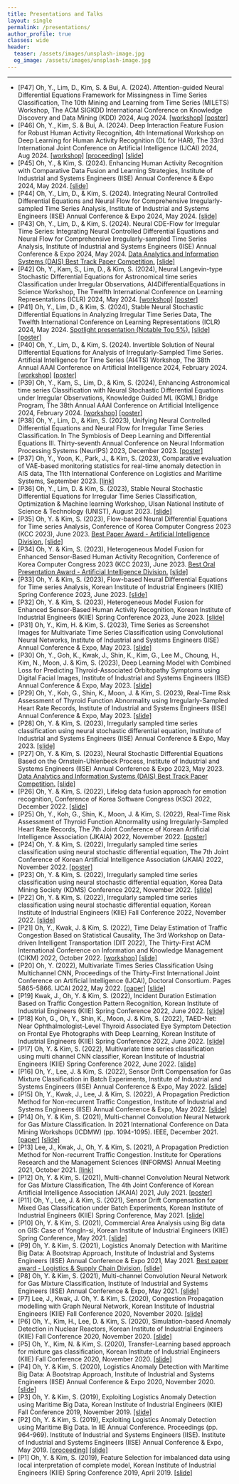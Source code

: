 ```yaml
---
title: Presentations and Talks
layout: single
permalink: /presentations/
author_profile: true
classes: wide
header:
  teaser: /assets/images/unsplash-image.jpg
  og_image: /assets/images/unsplash-image.jpg
---
```


--------------------

<div class="notice">
  <ul>
  <li>[P47] Oh, Y., Lim, D., Kim, S. & Bui, A. (2024). Attention-guided Neural Differential Equations Framework for Missingness in Time Series Classification, The 10th Mining and Learning from Time Series (MILETS) Workshop, The ACM SIGKDD International Conference on Knowledge Discovery and Data Mining (KDD) 2024, Aug 2024. <a href="https://kdd-milets.github.io/milets2024/">[workshop]</a> <a href="https://drive.google.com/file/d/1kjQdpOew69nsXKsgb-QW8q7rGBTYw1DS">[poster]</a></li>
  <li>[P46] Oh, Y., Kim, S. & Bui, A. (2024). Deep Interaction Feature Fusion for Robust Human Activity Recognition, 4th International Workshop on Deep Learning for Human Activity Recognition (DL for HAR), The 33rd International Joint Conference on Artificial Intelligence (IJCAI) 2024, Aug 2024. <a href="https://keyplay.github.io/ijcai2024_workshop/">[workshop]</a> <a href="https://doi.org/10.1007/978-981-97-9003-6_7">[proceeding]</a> <a href="https://drive.google.com/file/d/1Xl20xFrXKzZQyoQJZHxAKutLO3RbgUzn">[slide]</a></li>
  <li>[P45] Oh, Y., & Kim, S. (2024). Enhancing Human Activity Recognition with Comparative Data Fusion and Learning Strategies, Institute of Industrial and Systems Engineers (IISE) Annual Conference & Expo 2024, May 2024. <a href="https://drive.google.com/file/d/1JQCbXMAhYqhlAGq2U1pco4OHqiN3FEP5">[slide]</a></li>
  <li>[P44] Oh, Y., Lim, D., & Kim, S. (2024). Integrating Neural Controlled Differential Equations and Neural Flow for Comprehensive Irregularly-sampled Time Series Analysis, Institute of Industrial and Systems Engineers (IISE) Annual Conference & Expo 2024, May 2024. <a href="https://drive.google.com/file/d/1JRGa7ZNrkldlzKIKx5fqX5bzMiduYljp">[slide]</a></li>
  <li>[P43] Oh, Y., Lim, D., & Kim, S. (2024). Neural CDE-Flow for Irregular Time Series: Integrating Neural Controlled Differential Equations and Neural Flow for Comprehensive Irregularly-sampled Time Series Analysis, Institute of Industrial and Systems Engineers (IISE) Annual Conference & Expo 2024, May 2024. <u>Data Analytics and Information Systems (DAIS) Best Track Paper Competition.</u> <a href="https://drive.google.com/file/d/1JUQIzJ7Uk4AVFA6G0XugRn8fuykQ_Asc">[slide]</a></li>
  <li>[P42] Oh, Y., Kam, S., Lim, D., & Kim, S. (2024), Neural Langevin-type Stochastic Differential Equations for Astronomical time series Classification under Irregular Observations, AI4DifferentialEquations in Science Workshop, The Twelfth International Conference on Learning Representations (ICLR) 2024, May 2024. <a href="https://ai4diffeqtnsinsci.github.io/">[workshop]</a> <a href="https://drive.google.com/file/d/1E9vnNHddJu_D0hW3sRrYoDLrvc1_woee">[poster]</a></li>
  <li>[P41] Oh, Y., Lim, D., & Kim, S. (2024), Stable Neural Stochastic Differential Equations in Analyzing Irregular Time Series Data, The Twelfth International Conference on Learning Representations (ICLR) 2024, May 2024. <u>Spotlight presentation (Notable Top 5%).</u> <a href="https://drive.google.com/file/d/1Ci0FK_tJKtVNRQFa-Ck3oaiXvWgFHbV-">[slide]</a> <a href="https://drive.google.com/file/d/1EC5gpnGXH7vYt8WV8gTF-iZWHbhcZXYp">[poster]</a></li>
  <li>[P40] Oh, Y., Lim, D., & Kim, S. (2024). Invertible Solution of Neural Differential Equations for Analysis of Irregularly-Sampled Time Series. Artificial Intelligence for Time Series (AI4TS) Workshop, The 38th Annual AAAI Conference on Artificial Intelligence 2024, February 2024. <a href="https://ai4ts.github.io/aaai2024/">[workshop]</a> <a href="https://drive.google.com/file/d/1gx5Ydu5kqYt_otMN_-w_g1ZaClK-qS7l">[poster]</a></li>
  <li>[P39] Oh, Y., Kam, S., Lim, D., & Kim, S. (2024), Enhancing Astronomical time series Classification with Neural Stochastic Differential Equations under Irregular Observations, Knowledge Guided ML (KGML) Bridge Program, The 38th Annual AAAI Conference on Artificial Intelligence 2024, February 2024. <a href="https://sites.google.com/vt.edu/kgml-bridge-aaai-24/">[workshop]</a> <a href="https://drive.google.com/file/d/1h38TnE6C8H1KtKZXasc7U-HbjkkpwwB4">[poster]</a></li>
  <li>[P38] Oh, Y., Lim, D., & Kim, S. (2023), Unifying Neural Controlled Differential Equations and Neural Flow for Irregular Time Series Classification. In The Symbiosis of Deep Learning and Differential Equations III. Thirty-seventh Annual Conference on Neural Information Processing Systems (NeurIPS) 2023, December 2023. <a href="https://drive.google.com/file/d/1-4RCnY4FoSFgQwaaCMwGRh-n4uEt0Fee">[poster]</a></li>
  <li>[P37] Oh, Y., Yoon, K., Park, J., & Kim, S. (2023), Comparative evaluation of VAE-based monitoring statistics for real-time anomaly detection in AIS data, The 11th International Conference on Logistics and Maritime Systems, September 2023. <a href="https://scholarworks.unist.ac.kr/handle/201301/65926">[link]</a></li>
  <li>[P36] Oh, Y., Lim, D. & Kim, S. (2023), Stable Neural Stochastic Differential Equations for Irregular Time Series Classification, Optimization & Machine learning  Workshop, Ulsan National Institute of Science & Technology (UNIST), August 2023. <a href="https://drive.google.com/file/d/1rXl1xuH_YqHABdTqLp-Ioo57S4_ONm94">[slide]</a></li>
  <li>[P35] Oh, Y. & Kim, S. (2023), Flow-based Neural Differential Equations for Time series Analysis, Conference of Korea Computer Congress 2023 (KCC 2023), June 2023. <u>Best Paper Award - Artificial Intelligence Division.</u> <a href="https://drive.google.com/file/d/1rRQJH1Z8CVyTTNah9RY3irOd_hqufi2j">[slide]</a></li>
  <li>[P34] Oh, Y. & Kim, S. (2023), Heterogeneous Model Fusion for Enhanced Sensor-Based Human Activity Recognition, Conference of Korea Computer Congress 2023 (KCC 2023), June 2023. <u>Best Oral Presentation Award - Artificial Intelligence Division.</u> <a href="https://drive.google.com/file/d/1rRUdolvItKHTjqD97OmfG6yAaNDGJUtm">[slide]</a></li>
  <li>[P33] Oh, Y. & Kim, S. (2023), Flow-based Neural Differential Equations for Time series Analysis, Korean Institute of Industrial Engineers (KIIE) Spring Conference 2023, June 2023. <a href="https://drive.google.com/file/d/1rQLrJfGTdf_ZVyaPupnlavT8qEpFToF_">[slide]</a></li>
  <li>[P32] Oh, Y. & Kim, S. (2023), Heterogeneous Model Fusion for Enhanced Sensor-Based Human Activity Recognition, Korean Institute of Industrial Engineers (KIIE) Spring Conference 2023, June 2023. <a href="https://drive.google.com/file/d/1rQ1A_VLJ-1sxxOW-3SvVaxymK3WykO2w">[slide]</a></li>
  <li>[P31] Oh, Y., Kim, H. & Kim, S. (2023), Time Series as Screenshot Images for Multivariate Time Series Classification using Convolutional Neural Networks, Institute of Industrial and Systems Engineers (IISE) Annual Conference & Expo, May 2023. <a href="https://drive.google.com/file/d/1rX2EFnBtBjZojyaQhCdPCtN-SYKbUDNC">[slide]</a></li>
  <li>[P30] Oh, Y., Goh, K., Kwak, J., Shin, K., Kim, G., Lee M., Choung, H., Kim, N., Moon, J. & Kim, S. (2023), Deep Learning Model with Combined Loss for Predicting Thyroid-Associated Orbitopathy Symptoms using Digital Facial Images​, Institute of Industrial and Systems Engineers (IISE) Annual Conference & Expo, May 2023. <a href="https://drive.google.com/file/d/1rWv7UOghhb36XVt6CdueTtbmIq68X-ZH">[slide]</a></li>
  <li>[P29] Oh, Y., Koh, G., Shin, K., Moon, J. & Kim, S. (2023), Real-Time Risk Assessment of Thyroid Function Abnormality using Irregularly-Sampled Heart Rate Records, Institute of Industrial and Systems Engineers (IISE) Annual Conference & Expo, May 2023. <a href="https://drive.google.com/file/d/1rX53Lfuw9lbyY9lzOmFKkPBY_6VTYstC">[slide]</a></li>
  <li>[P28] Oh, Y. & Kim, S. (2023), Irregularly sampled time series classification using neural stochastic differential equation​, Institute of Industrial and Systems Engineers (IISE) Annual Conference & Expo, May 2023. <a href="https://drive.google.com/file/d/1rXiFYyPkvc4jxqDehWOZZUeXoJ4sago8">[slide]</a></li>
  <li>[P27] Oh, Y. & Kim, S. (2023), Neural Stochastic Differential Equations Based on the Ornstein-Uhlenbeck Process, Institute of Industrial and Systems Engineers (IISE) Annual Conference & Expo 2023, May 2023. <u>Data Analytics and Information Systems (DAIS) Best Track Paper Competition.</u> <a href="https://drive.google.com/file/d/1rWM0io60IOGSN-Hf3pZPOdbPq56QUvsw">[slide]</a></li>
  <li>[P26] Oh, Y. & Kim, S. (2022), Lifelog data fusion approach for emotion recognition, Conference of Korea Software Congress (KSC) 2022, December 2022. <a href="https://drive.google.com/file/d/1wiVX1fXp7U5WZ2prmaKyIGFQm3Zue8VX">[slide]</a></li>
  <li>[P25] Oh, Y., Koh, G., Shin, K., Moon, J. & Kim, S. (2022), Real-Time Risk Assessment of Thyroid Function Abnormality using Irregularly-Sampled Heart Rate Records, The 7th Joint Conference of Korean Artificial Intelligence Association (JKAIA) 2022, November 2022. <a href="https://drive.google.com/file/d/1gXutGnF1IG4_RgP5lhYZKqx-f08vkq2i">[poster]</a></li>
  <li>[P24] Oh, Y. & Kim, S. (2022), Irregularly sampled time series classification using neural stochastic differential equation, The 7th Joint Conference of Korean Artificial Intelligence Association (JKAIA) 2022, November 2022. <a href="https://drive.google.com/file/d/1gR32rs9ffv8K8KGOdLzXwGMaJuuD_cDW">[poster]</a></li>
  <li>[P23] Oh, Y. & Kim, S. (2022), Irregularly sampled time series classification using neural stochastic differential equation, Korea Data Mining Society (KDMS) Conference 2022, November 2022. <a href="https://drive.google.com/file/d/1g_hEWKckpjpBnkH0hDsVht7_O86oPV2L">[slide]</a></li>
  <li>[P22] Oh, Y. & Kim, S. (2022), Irregularly sampled time series classification using neural stochastic differential equation, Korean Institute of Industrial Engineers (KIIE) Fall Conference 2022, November 2022. <a href="https://drive.google.com/file/d/1gYPLKhzrVSbZfcuO2UT3XKYhiAK23Ksz">[slide]</a></li>
  <li>[P21] Oh, Y., Kwak, J. & Kim, S. (2022), Time Delay Estimation of Traffic Congestion Based on Statistical Causality, The 3rd Workshop on Data-driven Intelligent Transportation (DIT 2022), The Thirty-First ACM International Conference on Information and Knowledge Management (CIKM) 2022, October 2022. <a href="https://dit-workshop.github.io/">[workshop]</a> <a href="https://drive.google.com/file/d/1gbCWyUTvVPoTVmisX6jTN19UT-t9rCoC">[slide]</a></li>
  <li>[P20] Oh, Y. (2022), Multivariate Times Series Classification Using Multichannel CNN, Proceedings of the Thirty-First International Joint Conference on Artificial Intelligence (IJCAI), Doctoral Consortium. Pages 5865-5866. IJCAI 2022, May 2022. <a href="https://doi.org/10.24963/ijcai.2022/835">[paper]</a> <a href="https://drive.google.com/file/d/1--DJHC2_03HOAWb0wv_ZDfHF5qBBm9vu">[slide]</a></li>
  <li>[P19] Kwak, J., Oh, Y. & Kim, S. (2022), Incident Duration Estimation Based on Traffic Congestion Pattern Recognition, Korean Institute of Industrial Engineers (KIIE) Spring Conference 2022, June 2022. <a href="https://drive.google.com/file/d/1-FcsyX6sWdl0jdF96DWVL6E2kaYa_mws">[slide]</a></li>
  <li>[P18] Koh, G., Oh, Y., Shin, K., Moon, J. & Kim, S. (2022), TAED-Net: Near Ophthalmologist-Level Thyroid Associated Eye Symptom Detection on Frontal Eye Photographs with Deep Learning, Korean Institute of Industrial Engineers (KIIE) Spring Conference 2022, June 2022. <a href="https://drive.google.com/file/d/1-B3TpzuC_cvgjKjYKS3LWKn3GfQshzjR">[slide]</a></li>
  <li>[P17] Oh, Y. & Kim, S. (2022), Multivariate time series classification using multi channel CNN classifier, Korean Institute of Industrial Engineers (KIIE) Spring Conference 2022, June 2022. <a href="https://drive.google.com/file/d/1YK5M2vCHKcrYCDxX9c3e2S21MJVLu25f">[slide]</a></li>
  <li>[P16] Oh, Y., Lee, J. & Kim, S. (2022), Sensor Drift Compensation ​for Gas Mixture Classification in Batch Experiments​​, Institute of Industrial and Systems Engineers (IISE) Annual Conference & Expo, May 2022. <a href="https://drive.google.com/file/d/1YEU6X1-Z-geBY50gJbP-rXwYKOA1Nrk6">[slide]</a></li>
  <li>[P15] Oh, Y., Kwak, J., Lee, J. & Kim, S. (2022), A Propagation Prediction Method for Non-recurrent Traffic Congestion, Institute of Industrial and Systems Engineers (IISE) Annual Conference & Expo, May 2022. <a href="https://drive.google.com/file/d/1Y5_eHU7B9MyWKqeQ6W8rl6Bheo8PHY1H">[slide]</a></li>
  <li>[P14] Oh, Y. & Kim, S. (2021), Multi-channel Convolution Neural Network for Gas Mixture Classification. In 2021 International Conference on Data Mining Workshops (ICDMW) (pp. 1094-1095). IEEE, December 2021. <a href="https://doi.org/10.1109/ICDMW53433.2021.00143">[paper]</a> <a href="https://drive.google.com/file/d/1ght3vuPzGJ-lj1X0JsnJSoN1Z980byhy">[slide]</a></li>
  <li>[P13] Lee, J., Kwak, J., Oh, Y. & Kim, S. (2021), A Propagation Prediction Method for Non-recurrent Traffic Congestion. Institute for Operations Research and the Management Sciences (INFORMS) Annual Meeting 2021, October 2021. <a href="https://scholarworks.unist.ac.kr/handle/201301/56937">[link]</a></li>
  <li>[P12] Oh, Y. & Kim, S. (2021), Multi-channel Convolution Neural Network for Gas Mixture Classification, The 4th Joint Conference of Korean Artificial Intelligence Association (JKAIA) 2021, July 2021. <a href="https://drive.google.com/file/d/1gP2ZNwqFP0Ny0nPHBjrWr9u_W8hlatMN">[poster]</a></li>
  <li>[P11] Oh, Y., Lee, J. & Kim, S. (2021), Sensor Drift Compensation for Mixed Gas Classification under Batch Experiments, Korean Institute of Industrial Engineers (KIIE) Spring Conference, May 2021. <a href="https://drive.google.com/file/d/1XfZKDUEANyoGVJ-RMm4EQ0yis_RWShOr">[slide]</a></li>
  <li>[P10] Oh, Y. & Kim, S. (2021), Commercial Area Analysis using Big data on GIS: Case of YongIn-si, Korean Institute of Industrial Engineers (KIIE) Spring Conference, May 2021. <a href="https://drive.google.com/file/d/1XflauYvc6Tgk_IFqV2ddAYJ4NcxaLaYP">[slide]</a></li>
  <li>[P9] Oh, Y. & Kim, S. (2021), Logistics Anomaly Detection with Maritime Big Data: A Bootstrap Approach, Institute of Industrial and Systems Engineers (IISE) Annual Conference & Expo 2021, May 2021. <u>Best paper award - Logistics & Supply Chain Division.</u> <a href="https://drive.google.com/file/d/1XYEN0r6WFZokJ9l2pwohdE8m-0v3-hbB">[slide]</a></li>
  <li>[P8] Oh, Y. & Kim, S. (2021), Multi-channel Convolution Neural Network for Gas Mixture Classification, Institute of Industrial and Systems Engineers (IISE) Annual Conference & Expo, May 2021. <a href="https://drive.google.com/file/d/1XZuBmtjhq0oCreSbYBmijMgO8YzZ2w3k">[slide]</a></li>
  <li>[P7] Lee, J., Kwak, J. Oh, Y. & Kim, S. (2020), Congestion Propagation modelling with Graph Neural Network, Korean Institute of Industrial Engineers (KIIE) Fall Conference 2020, November 2020. <a href="https://drive.google.com/file/d/1-4strXSElpXNWGoMSWWClLhdM4loQwIM">[slide]</a></li>
  <li>[P6] Oh, Y., Kim, H., Lee, D. & Kim, S. (2020), Simulation-based Anomaly Detection in Nuclear Reactors, Korean Institute of Industrial Engineers (KIIE) Fall Conference 2020, November 2020. <a href="https://drive.google.com/file/d/1XBg6K08rgUl-5GTDeQNsVUFJkrDZvEHS">[slide]</a></li>
  <li>[P5] Oh, Y., Kim, N. & Kim, S. (2020), Transfer-Learning based approach for mixture gas classification, Korean Institute of Industrial Engineers (KIIE) Fall Conference 2020, November 2020. <a href="https://drive.google.com/file/d/1XI7xI4yS-8_r0em64lhH32pEIklpyBC-">[slide]</a></li>
  <li>[P4] Oh, Y. & Kim, S. (2020), Logistics Anomaly Detection with Maritime Big Data: A Bootstrap Approach, Institute of Industrial and Systems Engineers (IISE) Annual Conference & Expo 2020, November 2020. <a href="https://drive.google.com/file/d/1WtpKVjKTbsRCp242_GQFuAVpO2U-7aAq">[slide]</a></li>
  <li>[P3] Oh, Y. & Kim, S. (2019), Exploiting Logistics Anomaly Detection using Maritime Big Data, Korean Institute of Industrial Engineers (KIIE) Fall Conference 2019, November 2019. <a href="https://drive.google.com/file/d/1WVXyT8Qw4fDGH3uJM0hTgUglU_5tlc0v">[slide]</a></li>
  <li>[P2] Oh, Y. & Kim, S. (2019), Exploiting Logistics Anomaly Detection using Maritime Big Data. In IIE Annual Conference. Proceedings (pp. 964-969). Institute of Industrial and Systems Engineers (IISE). Institute of Industrial and Systems Engineers (IISE) Annual Conference & Expo, May 2019.  <a href="https://search.proquest.com/openview/d341e92a946a376db2864e1d7efebf37/1?pq-origsite=gscholar&cbl=51908">[proceeding]</a> <a href="https://drive.google.com/file/d/1WodtFZjjVPItBeiiLtJV9_IzW0JGIEAC">[slide]</a></li>
  <li>[P1] Oh, Y. & Kim, S. (2019), Feature Selection for imbalanced data using local interpretation of complete model, Korean Institute of Industrial Engineers (KIIE) Spring Conference 2019, April 2019. <a href="https://drive.google.com/file/d/1WUHWfXpHrfmaNOgdBkQPiQHJzuE0GS8n">[slide]</a></li>
  </ul>
</div>

